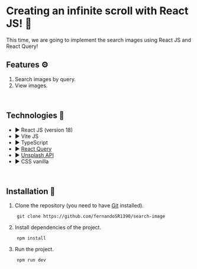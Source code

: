 # **Creating an infinite scroll with React JS! 🔋**

This time, we are going to implement the search images using React JS and React Query!

## **Features ⚙️**

1. Search images by query.
2. View images.

&nbsp;

## **Technologies 🧪**

- ▶️ React JS (version 18)
- ▶️ Vite JS
- ▶️ TypeScript
- ▶️ [React Query](https://tanstack.com/query/v4) 
- ▶️ [Unsplash API](https://unsplash.com/documentation)
- ▶️ CSS vanilla 

&nbsp;

## **Installation 🧰**

1. Clone the repository (you need to have [Git](https://git-scm.com) installed).

```shell
    git clone https://github.com/fernandoSR1390/search-image
```

2.  Install dependencies of the project.

```shell
    npm install
```

3. Run the project.
```shell
    npm run dev
```